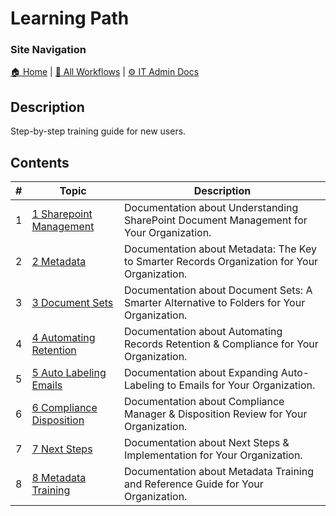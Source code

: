 <!-- description: Step-by-step training guide for new users. -->

# Learning Path

### Site Navigation
[🏠 Home](../README.md) | [📂 All Workflows](../users/users.md) | [⚙ IT Admin Docs](../it-admins/README.md)

## Description
Step-by-step training guide for new users.

## Contents

| **#** | **Topic** | **Description** |
|---|---|---|
| 1 | [1 Sharepoint Management](1-sharepoint-management.md) | Documentation about Understanding SharePoint Document Management for Your Organization. |
| 2 | [2 Metadata](2-metadata.md) | Documentation about Metadata: The Key to Smarter Records Organization for Your Organization. |
| 3 | [3 Document Sets](3-document-sets.md) | Documentation about Document Sets: A Smarter Alternative to Folders for Your Organization. |
| 4 | [4 Automating Retention](4-automating-retention.md) | Documentation about Automating Records Retention & Compliance for Your Organization. |
| 5 | [5 Auto Labeling Emails](5-auto-labeling-emails.md) | Documentation about Expanding Auto-Labeling to Emails for Your Organization. |
| 6 | [6 Compliance Disposition](6-compliance-disposition.md) | Documentation about Compliance Manager & Disposition Review for Your Organization. |
| 7 | [7 Next Steps](7-next-steps.md) | Documentation about Next Steps & Implementation for Your Organization. |
| 8 | [8 Metadata Training](8-metadata-training.md) | Documentation about Metadata Training and Reference Guide for Your Organization. |
